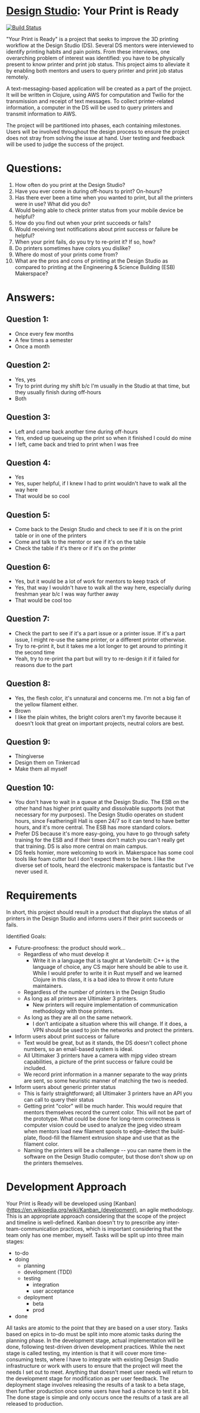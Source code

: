 # [Design Studio](https://vanderbilt.design): Your Print is Ready
[![Build Status](https://travis-ci.org/sameer/your-print-is-ready.svg?branch=master)](https://travis-ci.org/sameer/your-print-is-ready)

"Your Print is Ready" is a project that seeks to improve the 3D printing workflow at the Design Studio (DS). Several DS mentors were interviewed to identify printing habits and pain points. From these interviews, one overarching problem of interest was identified: you have to be physically present to know printer and print job status. This project aims to alleviate it by enabling both mentors and users to query printer and print job status remotely.

A text-messaging-based application will be created as a part of the project. It will be written in Clojure, using AWS for computation and Twilio for the transmission and receipt of text messages. To collect printer-related information, a computer in the DS will be used to query printers and transmit information to AWS.

The project will be partitioned into phases, each containing milestones. Users will be involved throughout the design process to ensure the project does not stray from solving the issue at hand. User testing and feedback will be used to judge the success of the project.

# Questions:
1. How often do you print at the Design Studio?
2. Have you ever come in during off-hours to print? On-hours?
3. Has there ever been a time when you wanted to print, but all the printers were in use? What did you do?
4. Would being able to check printer status from your mobile device be helpful?
5. How do you find out when your print succeeds or fails?
6. Would receiving text notifications about print success or failure be helpful?
7. When your print fails, do you try to re-print it? If so, how?
8. Do printers sometimes have colors you dislike?
9. Where do most of your prints come from?
10. What are the pros and cons of printing at the Design Studio as compared to printing at the Engineering & Science Building (ESB) Makerspace?

# Answers:

## Question 1:
* Once every few months
* A few times a semester
* Once a month

## Question 2:
* Yes, yes
* Try to print during my shift b/c I'm usually in the Studio at that time, but they usually finish during off-hours
* Both

## Question 3:
* Left and came back another time during off-hours
* Yes, ended up queueing up the print so when it finished I could do mine
* I left, came back and tried to print when I was free

## Question 4:
* Yes
* Yes, super helpful, if I knew I had to print wouldn't have to walk all the way here
* That would be so cool

## Question 5:
* Come back to the Design Studio and check to see if it is on the print table or in one of the printers
* Come and talk to the mentor or see if it's on the table
* Check the table if it's there or if it's on the printer

## Question 6:
* Yes, but it would be a lot of work for mentors to keep track of
* Yes, that way I wouldn't have to walk all the way here, especially during freshman year b/c I was way further away
* That would be cool too

## Question 7:
* Check the part to see if it's a part issue or a printer issue. If it's a part issue, I might re-use the same printer, or a different printer otherwise.
* Try to re-print it, but it takes me a lot longer to get around to printing it the second time
* Yeah, try to re-print tha part but will try to re-design it if it failed for reasons due to the part

## Question 8:
* Yes, the flesh color, it's unnatural and concerns me. I'm not a big fan of the yellow filament either.
* Brown
* I like the plain whites, the bright colors aren't my favorite because it doesn't look that great on important projects, neutral colors are best.

## Question 9:
* Thingiverse
* Design them on Tinkercad
* Make them all myself

## Question 10:
* You don't have to wait in a queue at the Design Studio. The ESB on the other hand has higher print quality and dissolvable supports (not that necessary for my purposes). The Design Studio operates on student hours, since Featheringill Hall is open 24/7 so it can tend to have better hours, and it's more central. The ESB has more standard colors.
* Prefer DS because it's more easy-going, you have to go through safety training for the ESB and if their times don't match you can't really get that training. DS is also more central on main campus.
* DS feels homier, more welcoming to work in. Makerspace has some cool tools like foam cutter but I don't expect them to be here. I like the diverse set of tools, heard the electronic makerspace is fantastic but I've never used it.

# Requirements

In short, this project should result in a product that displays the status of all printers in the Design Studio and informs users if their print succeeds or fails.

Identified Goals:
* Future-proofness: the product should work...
	* Regardless of who must develop it
		* Write it in a language that is taught at Vanderbilt: C++ is the language of choice, any CS major here should be able to use it. While I would prefer to write it in Rust myself and we learned Clojure in this class, it is a bad idea to throw it onto future maintainers.
	* Regardless of the number of printers in the Design Studio
	* As long as all printers are Ultimaker 3 printers. 
		* New printers will require implementation of communication methodology with those printers.
	* As long as they are all on the same network.
		* I don't anticipate a situation where this will change. If it does, a VPN should be used to join the networks and protect the printers.
* Inform users about print success or failure
	* Text would be great, but as it stands, the DS doesn't collect phone numbers, so an email-based system is ideal.
	* All Ultimaker 3 printers have a camera with mjpg video stream capabilities, a picture of the print success or failure could be included.
	* We record print information in a manner separate to the way prints are sent, so some heuristic manner of matching the two is needed.
* Inform users about generic printer status
	* This is fairly straightforward; all Ultimaker 3 printers have an API you can call to query their status
	* Getting print "color" will be much harder. This would require that mentors themselves record the current color. This will not be part of the prototype. What could be done for long-term correctness is computer vision could be used to analyze the jpeg video stream when mentors load new filament spools to edge-detect the build-plate, flood-fill the filament extrusion shape and use that as the filament color.
	* Naming the printers will be a challenge -- you can name them in the software on the Design Studio computer, but those don't show up on the printers themselves.

# Development Approach

Your Print is Ready will be developed using [Kanban](https://en.wikipedia.org/wiki/Kanban_(development), an agile methodology. This is an appropriate approach considering that the scope of the project and timeline is well-defined. Kanban doesn't try to prescribe any inter-team-communication practices, which is important considering that the team only has one member, myself. 
Tasks will be split up into three main stages: 
* to-do
* doing
	* planning
	* development (TDD)
	* testing
		* integration
		* user acceptance
	* deployment
		* beta
		* prod
* done

All tasks are atomic to the point that they are based on a user story. Tasks based on epics in to-do must be split into more atomic tasks during the planning phase.
In the development stage, actual implementation will be done, following test-driven driven development practices.
While the next stage is called testing, my intention is that it will cover more time-consuming tests, where I have to integrate with existing Design Studio infrastructure or work with users to ensure that the project will meet the needs I set out to meet. Anything that doesn't meet user needs will return to the development stage for modification as per user feedback.
The deployment stage involves releasing the results of a task to a beta stage, then further production once some users have had a chance to test it a bit.
The done stage is simple and only occurs once the results of a task are all released to production.
